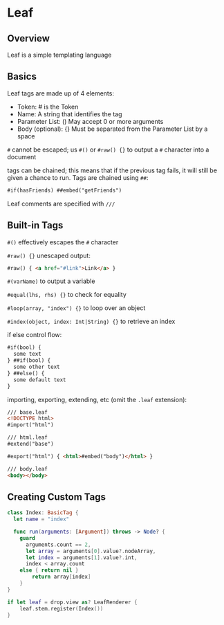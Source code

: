 # Leaf

## Overview

Leaf is a simple templating language

## Basics

Leaf tags are made up of 4 elements:

- Token: # is the Token
- Name: A string that identifies the tag
- Parameter List: () May accept 0 or more arguments
- Body (optional): {} Must be separated from the Parameter List by a space

`#` cannot be escaped; us `#()` or `#raw() {}` to output a `#` character into a document

tags can be chained; this means that if the previous tag fails, it will still be given a chance to run. Tags are chained using `##`:

```html
#if(hasFriends) ##embed("getFriends")
```

Leaf comments are specified with `///`

## Built-in Tags

`#()` effectively escapes the `#` character

`#raw() {}` unescaped output:

```html
#raw() { <a href="#link">Link</a> }
```

`#(varName)` to output a variable

`#equal(lhs, rhs) {}` to check for equality

`#loop(array, "index") {}` to loop over an object

`#index(object, index: Int|String) {}` to retrieve an index

if else control flow:

```html
#if(bool) {
  some text
} ##if(bool) {
  some other text
} ##else() {
  some default text
}
```

importing, exporting, extending, etc (omit the `.leaf` extension):

```html
/// base.leaf
<!DOCTYPE html>
#import("html")

/// html.leaf
#extend("base")

#export("html") { <html>#embed("body")</html> }

/// body.leaf
<body></body>
```

## Creating Custom Tags

```swift
class Index: BasicTag {
  let name = "index"

  func run(arguments: [Argument]) throws -> Node? {
    guard
      arguments.count == 2,
      let array = arguments[0].value?.nodeArray,
      let index = arguments[1].value?.int,
      index < array.count
    else { return nil }
        return array[index]
    }
}
```

```swift
if let leaf = drop.view as? LeafRenderer {
    leaf.stem.register(Index())
}
```